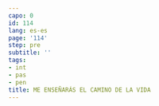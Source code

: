 ```yaml
---
capo: 0
id: 114
lang: es-es
page: '114'
step: pre
subtitle: ''
tags:
- int
- pas
- pen
title: ME ENSEÑARÁS EL CAMINO DE LA VIDA
---
```

